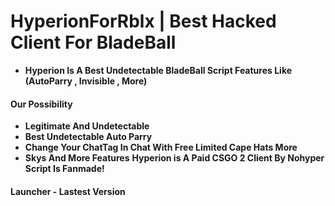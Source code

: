 # HyperionForRblx | Best Hacked Client For BladeBall
- **Hyperion Is A Best Undetectable BladeBall Script Features Like (AutoParry , Invisible , More)**
#### Our Possibility
- **Legitimate And Undetectable**
- **Best Undetectable Auto Parry**
- **Change Your ChatTag In Chat With Free Limited Cape Hats More**
- **Skys And More Features**
**Hyperion is A Paid CSGO 2 Client By Nohyper Script Is Fanmade!**
#### Launcher - Lastest Version
```lua
```



